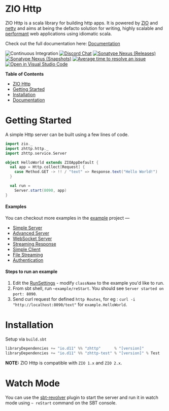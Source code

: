 # ZIO Http

ZIO Http is a scala library for building http apps. It is powered by [ZIO] and [netty] and aims at being the defacto solution for writing, highly scalable and [performant](#benchmarks) web applications using idiomatic scala.

Check out the full documentation here: [Documentation]

[Documentation]: https://dream11.github.io/zio-http

![Continuous Integration](https://github.com/dream11/zio-http/workflows/Continuous%20Integration/badge.svg)
[![Discord Chat](https://img.shields.io/discord/629491597070827530.svg?logo=discord)](https://discord.com/channels/629491597070827530/819703129267372113)
[![Sonatype Nexus (Releases)](https://img.shields.io/nexus/r/io.d11/zhttp_2.13?server=https%3A%2F%2Fs01.oss.sonatype.org)](https://oss.sonatype.org/content/repositories/releases/io/d11/zhttp_2.13/)
[![Sonatype Nexus (Snapshots)](https://img.shields.io/nexus/s/io.d11/zhttp_2.13?server=https%3A%2F%2Fs01.oss.sonatype.org)](https://s01.oss.sonatype.org/content/repositories/snapshots/io/d11/zhttp_2.13/)
[![Average time to resolve an issue](http://isitmaintained.com/badge/resolution/dream11/zio-http.svg)](http://isitmaintained.com/project/dream11/zio-http "Average time to resolve an issue")
[![Open in Visual Studio Code](https://open.vscode.dev/badges/open-in-vscode.svg)](https://open.vscode.dev/dream11/zio-http)

[zio]: https://zio.dev
[netty]: http://netty.io

**Table of Contents**

- [ZIO Http](#zio-http)
- [Getting Started](#getting-started)
- [Installation](#installation)
- [Documentation](https://dream11.github.io/zio-http/)

# Getting Started

A simple Http server can be built using a few lines of code.

```scala
import zio._
import zhttp.http._
import zhttp.service.Server

object HelloWorld extends ZIOAppDefault {
  val app = Http.collect[Request] {
    case Method.GET -> !! / "text" => Response.text("Hello World!")
  }

  val run =
    Server.start(8090, app)
}
```
#### Examples

You can checkout more examples in the [example](https://github.com/dream11/zio-http/tree/main/example/src/main/scala/example) project —

- [Simple Server](https://github.com/dream11/zio-http/blob/main/example/src/main/scala/example/HelloWorld.scala)
- [Advanced Server](https://github.com/dream11/zio-http/blob/main/example/src/main/scala/example/HelloWorldAdvanced.scala)
- [WebSocket Server](https://github.com/dream11/zio-http/blob/main/example/src/main/scala/example/WebSocketEcho.scala)
- [Streaming Response](https://github.com/dream11/zio-http/blob/main/example/src/main/scala/example/StreamingResponse.scala)
- [Simple Client](https://github.com/dream11/zio-http/blob/main/example/src/main/scala/example/SimpleClient.scala)
- [File Streaming](https://github.com/dream11/zio-http/blob/main/example/src/main/scala/example/FileStreaming.scala)
- [Authentication](https://github.com/dream11/zio-http/blob/main/example/src/main/scala/example/Authentication.scala)

#### Steps to run an example

1. Edit the [RunSettings](https://github.com/dream11/zio-http/blob/main/project/BuildHelper.scala#L109) - modify `className` to the example you'd like to run.
2. From sbt shell, run `~example/reStart`. You should see `Server started on port: 8090`.
3. Send curl request for defined `http Routes`, for eg : `curl -i "http://localhost:8090/text"` for `example.HelloWorld`.

# Installation

Setup via `build.sbt`

```scala
libraryDependencies += "io.d11" %% "zhttp"      % "[version]"
libraryDependencies += "io.d11" %% "zhttp-test" % "[version]" % Test
```

**NOTE:** ZIO Http is compatible with `ZIO 1.x` and `ZIO 2.x`.


# Watch Mode

You can use the [sbt-revolver] plugin to start the server and run it in watch mode using `~ reStart` command on the SBT console.

[sbt-revolver]: https://github.com/spray/sbt-revolver

